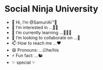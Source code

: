 #  Social Ninja University
- 👋 Hi, I’m @SamuriAi™🥋
 - 👀 I’m interested in ...🥷🏻
 - 🌱 I’m currently learning ...🧑🏻‍💻
 - 💞️ I’m looking to collaborate on ...🤗
 - 📫 How to reach me ...❤️
 - 😄 Pronouns: ...☑︎he/his
 - ⚡ Fun fact: ...🐿️
 - ✨ special ✨
<!---
SamuriAi/SamuriAi is a ✨ special ✨ repository because its `README.md` (this file) appears on your GitHub profile.
You can click the Preview link to take a look at your changes.
--->
